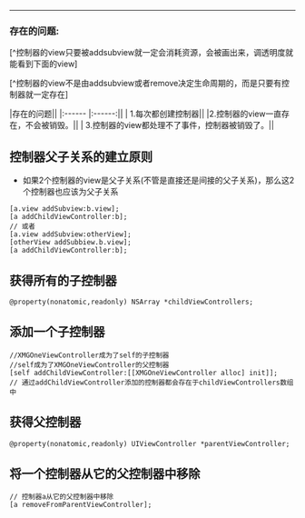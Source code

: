 ***
###  存在的问题:
[^控制器的view只要被addsubview就一定会消耗资源，会被画出来，调透明度就能看到下面的view]

[^控制器的view不是由addsubview或者remove决定生命周期的，而是只要有控制器就一定存在]

|存在的问题||
|:------ |:------:||
| 1.每次都创建控制器||
|2.控制器的view一直存在，不会被销毁。||
| 3.控制器的view都处理不了事件，控制器被销毁了。||

## 控制器父子关系的建立原则
- 如果2个控制器的view是父子关系(不管是直接还是间接的父子关系)，那么这2个控制器也应该为父子关系

```objc
[a.view addSubview:b.view];
[a addChildViewController:b];
// 或者
[a.view addSubview:otherView];
[otherView addSubbiew.b.view];
[a addChildViewController:b];
```

## 获得所有的子控制器
```objc
@property(nonatomic,readonly) NSArray *childViewControllers;
```

## 添加一个子控制器
```objc
//XMGOneViewController成为了self的子控制器
//self成为了XMGOneViewController的父控制器
[self addChildViewController:[[XMGOneViewController alloc] init]];
// 通过addChildViewController添加的控制器都会存在于childViewControllers数组中
```

## 获得父控制器
```objc
@property(nonatomic,readonly) UIViewController *parentViewController;
```

## 将一个控制器从它的父控制器中移除
```objc
// 控制器a从它的父控制器中移除
[a removeFromParentViewController];
```